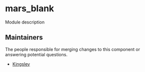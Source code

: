 mars_blank
===========
Module description

## Maintainers
The people responsible for merging changes to this component or answering potential questions.
- [Kingsley](https://github.com/jameslkingsley)
